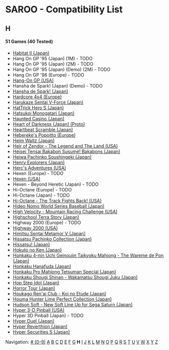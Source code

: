 # SAROO - Compatibility List

## H

#### 51 Games (40 Tested)

- [Habitat II (Japan)](../../Regions/Japan/GS-7105/01/README.md)
- Hang On GP '95 (Japan) (1M) - TODO
- Hang On GP '95 (Japan) (2M) - TODO
- Hang On GP '95 (Japan) (Demo) (2M) - TODO
- Hang On GP '96 (Europe) - TODO
- [Hang-On GP (USA)](../../Regions/USA/MK-81202/01/README.md)
- Hansha de Spark! (Japan) (Demo) - TODO
- [Hansha de Spark! (Japan)](../../Regions/Japan/T-20902G/01/README.md)
- [Hardcore 4x4 (Europe)](../../Regions/Europe/T-12303H/01/README.md)
- [Harukaze Sentai V-Force (Japan)](../../Regions/Japan/T-19904G/01/README.md)
- [HatTrick Hero S (Japan)](../../Regions/Japan/T-1102G/01/README.md)
- [Hatsukoi Monogatari (Japan)](../../Regions/Japan/T-33004G/01/README.md)
- [Haunted Casino (Japan)](../../Regions/Japan/T-21902G/01/README.md)
- [Heart of Darkness (Japan) (Proto)](../../Regions/Japan/999999999/01/README.md)
- [Heartbeat Scramble (Japan)](../../Regions/Japan/T-15014G/01/README.md)
- [Hebereke's Popoitto (Europe)](../../Regions/Europe/T-1502H/01/README.md)
- [Heim Waltz (Japan)](../../Regions/Japan/GS-9121/01/README.md)
- [Heir of Zendor - The Legend and The Land (USA)](../../Regions/USA/T-7605H/01/README.md)
- [Heisei Tensai Bakabon Susume! Bakabons (Japan)](../../Regions/Japan/T-17001G/01/README.md)
- [Heiwa Pachinko Soushingeki (Japan)](../../Regions/Japan/T-18702G/01/README.md)
- [Henry Explorers (Japan)](../../Regions/Japan/T-9518G/01/README.md)
- [Herc's Adventures (USA)](../../Regions/USA/T-23001H/01/README.md)
- Hexen (Europe) - TODO
- [Hexen (USA)](../../Regions/USA/T-25406H/01/README.md)
- Hexen - Beyond Heretic (Japan) - TODO
- Hi-Octane (Europe) - TODO
- Hi-Octane (Japan) - TODO
- [Hi-Octane - The Track Fights Back! (USA)](../../Regions/USA/T-5002H/01/README.md)
- [Hideo Nomo World Series Baseball (Japan)](../../Regions/Japan/GS-9061/01/README.md)
- [High Velocity - Mountain Racing Challenge (USA)](../../Regions/USA/T-14402H/01/README.md)
- [Highschool Terra Story (Japan)](../../Regions/Japan/T-19715G/01/README.md)
- Highway 2000 (Europe) - TODO
- [Highway 2000 (USA)](../../Regions/USA/T-31101H/01/README.md)
- [Himitsu Sentai Metamor V (Japan)](../../Regions/Japan/T-29005G/01/README.md)
- [Hissatsu Pachinko Collection (Japan)](../../Regions/Japan/T-1503G/01/README.md)
- [Hissatsu! (Japan)](../../Regions/Japan/T-23402G/01/README.md)
- [Hokuto no Ken (Japan)](../../Regions/Japan/T-20601G/01/README.md)
- [Honkaku 4-nin Uchi Geinoujin Taikyoku Mahjong - The Wareme de Pon (Japan)](../../Regions/Japan/T-3001G/01/README.md)
- [Honkaku Hanafuda (Japan)](../../Regions/Japan/T-16611G/01/README.md)
- [Honkaku Pro Mahjong Tetsuman Special (Japan)](../../Regions/Japan/T-18709G/01/README.md)
- [Honkaku Shougi Shinan - Wakamatsu Shougi Juku (Japan)](../../Regions/Japan/T-4402G/01/README.md)
- [Hop Step Idol (Japan)](../../Regions/Japan/T-20507G/01/README.md)
- [Horror Tour (Japan)](../../Regions/Japan/T-24301G/01/README.md)
- [Houkago Ren'ai Club - Koi no Etude (Japan)](../../Regions/Japan/T-19714G/01/README.md)
- [Houma Hunter Lime Perfect Collection (Japan)](../../Regions/Japan/T-2001G/01/README.md)
- [Hudson Soft - New Soft Line Up for Sega Saturn (Japan)](../../Regions/Japan/610-6540/01/README.md)
- [Hyper 3-D Pinball (USA)](../../Regions/USA/T-7015H/01/README.md)
- Hyper 3D Pinball (Japan) - TODO
- [Hyper Duel (Japan)](../../Regions/Japan/T-1809G/01/README.md)
- [Hyper Reverthion (Japan)](../../Regions/Japan/T-1803G/01/README.md)
- [Hyper Securities S (Japan)](../../Regions/Japan/T-9105G/01/README.md)

Navigation:
[# (0-9)](./09.md) [A](./A.md) [B](./B.md) [C](./C.md) [D](./D.md) [E](./E.md) [F](./F.md) [G](./G.md) **H** [I](./I.md) [J](./J.md) [K](./K.md) [L](./L.md) [M](./M.md) [N](./N.md) [O](./O.md) [P](./P.md) [Q](./Q.md) [R](./R.md) [S](./S.md) [T](./T.md) [U](./U.md) [V](./V.md) [W](./W.md) [X](./X.md) [Y](./Y.md) [Z](./Z.md)
